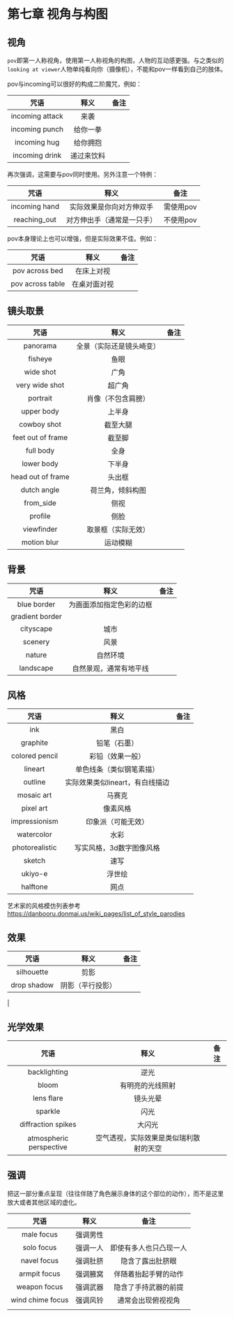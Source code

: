 # 第七章 视角与构图

## 视角
`pov`即第一人称视角，使用第一人称视角的构图，人物的互动感更强。与之类似的`looking at viewer`人物单纯看向你（摄像机），不能和pov一样看到自己的肢体。

pov与incoming可以很好的构成二阶魔咒，例如：

| 咒语               | 释义    | 备注          |
|:----------------:|:-----:|:-----------:|
| incoming attack    | 来袭  |             |
| incoming punch | 给你一拳  |   |
| incoming hug   |  给你拥抱     |     |
| incoming drink | 递过来饮料    |   |

再次强调，这需要与pov同时使用。另外注意一个特例：

| 咒语               | 释义    | 备注          |
|:----------------:|:-----:|:-----------:|
| incoming hand | 实际效果是你向对方伸双手  |   需使用pov   |
| reaching_out | 对方伸出手（通常是一只手）  | 不使用pov  |



pov本身理论上也可以增强，但是实际效果不佳。例如：


| 咒语               | 释义    | 备注          |
|:----------------:|:-----:|:-----------:|
| pov across bed  | 在床上对视  |             |
| pov across table | 在桌对面对视  |   |




## 镜头取景
| 咒语               | 释义    | 备注          |
|:----------------:|:-----:|:-----------:|
| panorama           | 全景（实际还是镜头崎变）   |
| fisheye            | 鱼眼                     |
| wide shot          | 广角                     |
| very wide shot     | 超广角                   |
| portrait           | 肖像（不包含肩膀）       |
| upper body         | 上半身                   |
| cowboy shot        | 截至大腿                 |
| feet out of frame  | 截至脚                   |
| full body          | 全身                     |
| lower body         | 下半身                   |
| head out of frame  | 头出框                   |
| dutch angle        | 荷兰角，倾斜构图          |
| from_side          | 侧视                     |
| profile            | 侧脸                     |
| viewfinder         | 取景框（实际无效）        |
| motion blur        | 运动模糊                  |


## 背景
| 咒语               | 释义    | 备注          |
|:----------------:|:-----:|:-----------:|
| blue border     | 为画面添加指定色彩的边框      |    |
| gradient border |                             |    |
| cityscape       | 城市                         |    |
| scenery         | 风景                         |    |
| nature          | 自然环境                      |    |
| landscape       | 自然景观，通常有地平线         |    |


## 风格

| 咒语               | 释义    | 备注          |
|:----------------:|:-----:|:-----------:|
| ink            |  黑白                                     |
| graphite       |     铅笔（石墨） |
| colored pencil |  彩铅（效果一般） |
| lineart        |     单色线条（类似钢笔素描） |
| outline        |     实际效果类似lineart，有白线描边 |
| mosaic art     |      马赛克 |
| pixel art      |      像素风格 |
| impressionism  |         印象派（可能无效）               |
| watercolor     | 水彩 |
| photorealistic |     写实风格，3d数字图像风格 |
| sketch         |     速写 |
| ukiyo-e        |     浮世绘 |
| halftone       |     网点 |

艺术家的风格模仿列表参考 https://danbooru.donmai.us/wiki_pages/list_of_style_parodies

## 效果

| 咒语               | 释义    | 备注          |
|:----------------:|:-----:|:-----------:|
| silhouette | 剪影 |
| drop shadow | 阴影（平行投影）|
| 

## 光学效果

| 咒语               | 释义    | 备注          |
|:----------------:|:-----:|:-----------:|
| backlighting            | 逆光                                    |
| bloom                   | 有明亮的光线照射 |
| lens flare              | 镜头光晕 |
| sparkle                 | 闪光 |
| diffraction spikes      | 大闪光 |
| atmospheric perspective | 空气透视，实际效果是类似瑞利散射的天空  |


## 强调
把这一部分重点呈现（往往伴随了角色展示身体的这个部位的动作），而不是这里放大或者其他区域的虚化。

| 咒语               | 释义    | 备注          |
|:----------------:|:-----:|:-----------:|
| male focus       | 强调男性  |             |
| solo focus       | 强调一人  | 即使有多人也只凸现一人 |
| navel focus      | 强调肚脐  | 隐含了露出肚脐眼    |
| armpit focus     | 强调腋窝  | 伴随着抬起手臂的动作  |
| weapon focus     | 强调武器  | 隐含了手持武器的前提  |
| wind chime focus |  强调风铃 | 通常会出现俯视视角   |
|                  |       |             |

